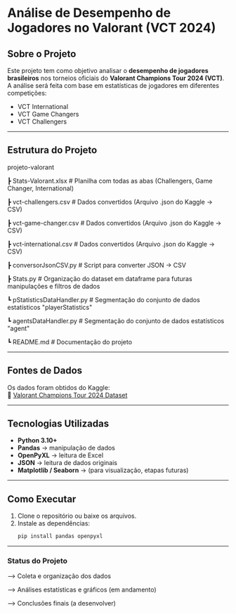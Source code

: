 # Análise de Desempenho de Jogadores no Valorant (VCT 2024)

## Sobre o Projeto
Este projeto tem como objetivo analisar o **desempenho de jogadores brasileiros** nos torneios oficiais do **Valorant Champions Tour 2024 (VCT)**.  
A análise será feita com base em estatísticas de jogadores em diferentes competições:

- VCT International  
- VCT Game Changers  
- VCT Challengers
---

## Estrutura do Projeto
projeto-valorant 

┣ Stats-Valorant.xlsx # Planilha com todas as abas (Challengers, Game Changer, International)

┣ vct-challengers.csv # Dados convertidos (Arquivo .json do Kaggle → CSV)

┣ vct-game-changer.csv # Dados convertidos (Arquivo .json do Kaggle → CSV)

┣ vct-international.csv # Dados convertidos (Arquivo .json do Kaggle → CSV)

┣ conversorJsonCSV.py # Script para converter JSON → CSV

┣ Stats.py # Organização do dataset em dataframe para futuras manipulações e filtros de dados

┗ pStatisticsDataHandler.py # Segmentação do conjunto de dados estatísticos "playerStatistics"

┗ agentsDataHandler.py # Segmentação do conjunto de dados estatísticos "agent"

┗ README.md # Documentação do projeto

---

## Fontes de Dados
Os dados foram obtidos do Kaggle:  
🔗 [Valorant Champions Tour 2024 Dataset](https://www.kaggle.com/datasets/sauurabhkr/valorant-champions-tour-2024)

---

## Tecnologias Utilizadas
- **Python 3.10+**
- **Pandas** → manipulação de dados
- **OpenPyXL** → leitura de Excel
- **JSON** → leitura de dados originais
- **Matplotlib / Seaborn** → (para visualização, etapas futuras)

---

## Como Executar
1. Clone o repositório ou baixe os arquivos.
2. Instale as dependências:
   ```bash
   pip install pandas openpyxl

---

### Status do Projeto

--> Coleta e organização dos dados

--> Análises estatísticas e gráficos (em andamento)

-->️ Conclusões finais (a desenvolver)
